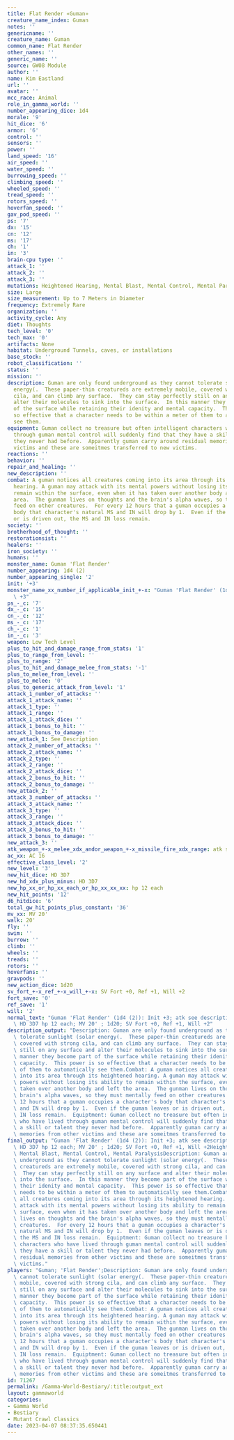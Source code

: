 ```yaml
---
title: Flat Render «Guman»
creature_name_index: Guman
notes: ''
genericname: ''
creature_name: Guman
common_name: Flat Render
other_names: ''
generic_name: ''
source: GW08 Module
author: ''
name: Kim Eastland
url: ''
avatar: ''
mcc_race: Animal
role_in_gamma_world: ''
number_appearing_dice: 1d4
morale: '9'
hit_dice: '6'
armor: '6'
control: ''
sensors: ''
power: ''
land_speed: '16'
air_speed: ''
water_speed: ''
burrowing_speed: ''
climbing_speed: ''
wheeled_speed: ''
tread_speed: ''
rotors_speed: ''
hoverfan_speed: ''
gav_pod_speed: ''
ps: '7'
dx: '15'
cn: '12'
ms: '17'
ch: '1'
in: '3'
brain-cpu type: ''
attack_1: ''
attack_2: ''
attack_3: ''
mutations: Heightened Hearing, Mental Blast, Mental Control, Mental Paralysis
size: Large
size_measurement: Up to 7 Meters in Diameter
frequency: Extremely Rare
organization: ''
activity_cycle: Any
diet: Thoughts
tech_level: '0'
tech_max: '0'
artifacts: None
habitat: Underground Tunnels, caves, or installations
base_stock: ''
robot_classification: ''
status: ''
mission: ''
description: Guman are only found underground as they cannot tolerate sunlight (solar
  energy(.  These paper-thin creatureds are extremely mobile, covered with strong
  cila, and can climb any surface.  They can stay perfectly still on any surface and
  alter their molecules to sink into the surface.  In this manner they become part
  of the surface while retaining their idenity and mental capacity.  This power is
  so effective that a character needs to be within a meter of them to automatically
  see them.
equipment: Guman collect no treasure but often intelligent characters who have lived
  through guman mental control will suddenly find that they have a skill or talent
  they never had before.  Apparently guman carry around residual memories from other
  victims and these are someitmes transferred to new victims.
reactions: ''
behavior: ''
repair_and_healing: ''
new_description: ''
combat: A guman notices all creatures coming into its area through its heightened
  hearing. A guman may attack with its mental powers without losing its ability to
  remain within the surface, even when it has taken over another body and left the
  area.  The gunman lives on thoughts and the brain's alpha waves, so they must mentally
  feed on other creatures.  For every 12 hours that a guman occupies a character's
  body that character's natural MS and IN will drop by 1.  Even if the guman leaves
  or is driven out, the MS and IN loss remain.
society: ''
brotherhood_of_thought: ''
restorationsist: ''
healers: ''
iron_society: ''
humans: ''
monster_name: Guman 'Flat Render'
number_appearing: 1d4 (2)
number_appearing_single: '2'
init: '+3'
monster_name_xx_number_if_applicable_init_+-x: "Guman 'Flat Render' (1d4 (2)): Init\
  \ +3"
ps_-_c: '7'
dx_-_c: '15'
cn_-_c: '12'
ms_-_c: '17'
ch_-_c: '1'
in_-_c: '3'
weapon: Low Tech Level
plus_to_hit_and_damage_range_from_stats: '1'
plus_to_range_from_level: ''
plus_to_range: '2'
plus_to_hit_and_damage_melee_from_stats: '-1'
plus_to_melee_from_level: ''
plus_to_melee: '0'
plus_to_generic_attack_from_level: '1'
attack_1_number_of_attacks: ''
attack_1_attack_name: ''
attack_1_type: ''
attack_1_range: ''
attack_1_attack_dice: ''
attack_1_bonus_to_hit: ''
attack_1_bonus_to_damage: ''
new_attack_1: See Description
attack_2_number_of_attacks: ''
attack_2_attack_name: ''
attack_2_type: ''
attack_2_range: ''
attack_2_attack_dice: ''
attack_2_bonus_to_hit: ''
attack_2_bonus_to_damage: ''
new_attack_2: ''
attack_3_number_of_attacks: ''
attack_3_attack_name: ''
attack_3_type: ''
attack_3_range: ''
attack_3_attack_dice: ''
attack_3_bonus_to_hit: ''
attack_3_bonus_to_damage: ''
new_attack_3: ''
atk_weapon_+-x_melee_xdx_andor_weapon_+-x_missile_fire_xdx_range: atk see description
ac_xx: AC 16
effective_class_level: '2'
new_level: '3'
new_hit_dice: HD 3D7
new_hd_xdx_plus_minus: HD 3D7
new_hp_xx_or_hp_xx_each_or_hp_xx_xx_xx: hp 12 each
new_hit_points: '12'
d6_hitdice: '6'
total_gw_hit_points_plus_constant: '36'
mv_xx: MV 20'
walk: 20'
fly: ''
swim: ''
burrow: ''
climb: ''
wheels: ''
treads: ''
rotors: ''
hoverfans: ''
gravpods: ''
new_action_dice: 1d20
sv_fort_+-x_ref_+-x_will_+-x: SV Fort +0, Ref +1, Will +2
fort_save: '0'
ref_save: '1'
will: '2'
normal_text: "Guman 'Flat Render' (1d4 (2)): Init +3; atk see description; AC 16;\
  \ HD 3D7 hp 12 each; MV 20' ; 1d20; SV Fort +0, Ref +1, Will +2"
description_output: "Description: Guman are only found underground as they cannot\
  \ tolerate sunlight (solar energy(.  These paper-thin creatureds are extremely mobile,\
  \ covered with strong cila, and can climb any surface.  They can stay perfectly\
  \ still on any surface and alter their molecules to sink into the surface.  In this\
  \ manner they become part of the surface while retaining their idenity and mental\
  \ capacity.  This power is so effective that a character needs to be within a meter\
  \ of them to automatically see them.Combat: A guman notices all creatures coming\
  \ into its area through its heightened hearing. A guman may attack with its mental\
  \ powers without losing its ability to remain within the surface, even when it has\
  \ taken over another body and left the area.  The gunman lives on thoughts and the\
  \ brain's alpha waves, so they must mentally feed on other creatures.  For every\
  \ 12 hours that a guman occupies a character's body that character's natural MS\
  \ and IN will drop by 1.  Even if the guman leaves or is driven out, the MS and\
  \ IN loss remain.  Equiptment: Guman collect no treasure but often intelligent characters\
  \ who have lived through guman mental control will suddenly find that they have\
  \ a skill or talent they never had before.  Apparently guman carry around residual\
  \ memories from other victims and these are someitmes transferred to new victims."
final_output: "Guman 'Flat Render' (1d4 (2)): Init +3; atk see description; AC 16;\
  \ HD 3D7 hp 12 each; MV 20' ; 1d20; SV Fort +0, Ref +1, Will +2Heightened Hearing,\
  \ Mental Blast, Mental Control, Mental ParalysisDescription: Guman are only found\
  \ underground as they cannot tolerate sunlight (solar energy(.  These paper-thin\
  \ creatureds are extremely mobile, covered with strong cila, and can climb any surface.\
  \  They can stay perfectly still on any surface and alter their molecules to sink\
  \ into the surface.  In this manner they become part of the surface while retaining\
  \ their idenity and mental capacity.  This power is so effective that a character\
  \ needs to be within a meter of them to automatically see them.Combat: A guman notices\
  \ all creatures coming into its area through its heightened hearing. A guman may\
  \ attack with its mental powers without losing its ability to remain within the\
  \ surface, even when it has taken over another body and left the area.  The gunman\
  \ lives on thoughts and the brain's alpha waves, so they must mentally feed on other\
  \ creatures.  For every 12 hours that a guman occupies a character's body that character's\
  \ natural MS and IN will drop by 1.  Even if the guman leaves or is driven out,\
  \ the MS and IN loss remain.  Equiptment: Guman collect no treasure but often intelligent\
  \ characters who have lived through guman mental control will suddenly find that\
  \ they have a skill or talent they never had before.  Apparently guman carry around\
  \ residual memories from other victims and these are someitmes transferred to new\
  \ victims."
players: "Guman; 'Flat Render';Description: Guman are only found underground as they\
  \ cannot tolerate sunlight (solar energy(.  These paper-thin creatureds are extremely\
  \ mobile, covered with strong cila, and can climb any surface.  They can stay perfectly\
  \ still on any surface and alter their molecules to sink into the surface.  In this\
  \ manner they become part of the surface while retaining their idenity and mental\
  \ capacity.  This power is so effective that a character needs to be within a meter\
  \ of them to automatically see them.Combat: A guman notices all creatures coming\
  \ into its area through its heightened hearing. A guman may attack with its mental\
  \ powers without losing its ability to remain within the surface, even when it has\
  \ taken over another body and left the area.  The gunman lives on thoughts and the\
  \ brain's alpha waves, so they must mentally feed on other creatures.  For every\
  \ 12 hours that a guman occupies a character's body that character's natural MS\
  \ and IN will drop by 1.  Even if the guman leaves or is driven out, the MS and\
  \ IN loss remain.  Equiptment: Guman collect no treasure but often intelligent characters\
  \ who have lived through guman mental control will suddenly find that they have\
  \ a skill or talent they never had before.  Apparently guman carry around residual\
  \ memories from other victims and these are someitmes transferred to new victims.|"
id: 71267
permalink: /Gamma-World-Bestiary/:title:output_ext
layout: gammaworld
categories:
- Gamma World
- Bestiary
- Mutant Crawl Classics
date: 2023-04-07 08:37:35.650441
---
```

